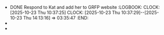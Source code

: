 - DONE Respond to Kat and add her to GRFP website
  :LOGBOOK:
  CLOCK: [2025-10-23 Thu 10:37:25]
  CLOCK: [2025-10-23 Thu 10:37:29]--[2025-10-23 Thu 14:13:16] =>  03:35:47
  :END:
-
-